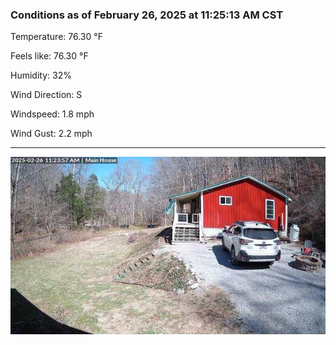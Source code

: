 ### Conditions as of February 26, 2025 at 11:25:13 AM CST 

Temperature: 76.30 &deg;F

Feels like: 76.30 &deg;F

Humidity: 32%

Wind Direction: S

Windspeed: 1.8 mph

Wind Gust: 2.2 mph

---

<img src="./images/latest.jpeg"/>


